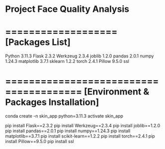 # Project Face Quality Analysis

===================
[Packages List]
===================
Python     3.11.3
Flask      2.3.2
Werkzeug   2.3.4
joblib     1.2.0
pandas     2.0.1
numpy      1.24.3
matplotlib 3.7.1
sklearn    1.2.2
torch      2.4.1
Pillow     9.5.0
ssl

=======================================
[Environment & Packages Installation]
=======================================

conda create -n skin_app python=3.11.3
activate skin_app

pip install Flask==2.3.2
pip install Werkzeug==2.3.4
pip install joblib==1.2.0
pip install pandas==2.0.1
pip install numpy==1.24.3
pip install matplotlib==3.7.1
pip install scikit-learn==1.2.2
pip install torch==2.4.1
pip install Pillow==9.5.0
pip install ssl


